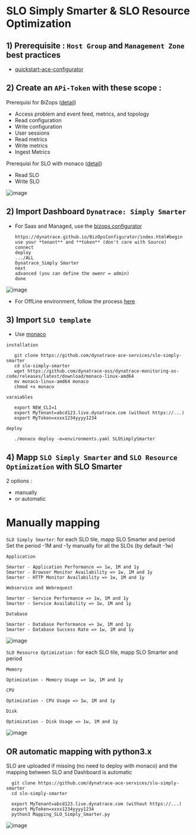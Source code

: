 # SLO Simply Smarter & SLO Resource Optimization

## 1) Prerequisite : `Host Group` and `Management Zone` best practices

- [quickstart-ace-configurator](https://github.com/dynatrace-ace-services/quickstart-ace-configurator)

## 2) Create an `APi-Token` with these scope :
 
Prerequisi for BiZops ([detail](https://dynatrace.github.io/BizOpsConfigurator/index.html#prerequisites))  
 - Access problem and event feed, metrics, and topology
 - Read configuration 
 - Write configuration
 - User sessions 
 - Read metrics
 - Write metrics
 - Ingest Metrics  
 
Prerequisi for SLO with monaco ([detail](https://dynatrace-oss.github.io/dynatrace-monitoring-as-code/configuration/configTypes_tokenPermissions))  
 - Read SLO
 - Write SLO
 
  ![image](https://user-images.githubusercontent.com/40337213/210615861-e34ab003-df23-455f-9513-2d1ac63a4759.png)


## 2) Import Dashboard `Dynatrace: Simply Smarter`
 - For Saas and Managed, use the [bizops configurator](https://dynatrace.github.io/BizOpsConfigurator/index.html#begin)  
 
       https://dynatrace.github.io/BizOpsConfigurator/index.html#begin
       use your *tenant** and **token** (don't care with Source)
       connect
       deploy 
       .../ALL
       Dynatrace_Simply Smarter
       next
       advanced (you can define the owenr = admin)
       done
       
 
 ![image](https://user-images.githubusercontent.com/40337213/210232428-7de19b44-579a-4979-9e4e-6b9ef61bcc7a.png)  
 - For OffLine environment, follow the process [here](/Import_Dynatrace_Simply_Smarter_for_OffLine_environment.pdf)
 
## 3) Import `SLO template`
 - Use [monaco](https://dynatrace-oss.github.io/dynatrace-monitoring-as-code/)
 
 `installation`
 
       git clone https://github.com/dynatrace-ace-services/slo-simply-smarter
       cd slo-simply-smarter
       wget https://github.com/dynatrace-oss/dynatrace-monitoring-as-code/releases/latest/download/monaco-linux-amd64
       mv monaco-linux-amd64 monaco
       chmod +x monaco
       
`varaiables`

       export NEW_CLI=1
       export MyTenant=abcd123.live.dynatrace.com (without https://...)
       export MyToken=xxxx1234yyyy1234
       
`deploy`

       ./monaco deploy -e=environments.yaml SLOSimplySmarter
       
 ## 4) Mapp `SLO Simply Smarter` and `SLO Resource Optimization` with SLO Smarter  
 2 options :
 - manually 
 - or automatic
 
 # Manually mapping
 
 `SLO Simply Smarter`: for each SLO tile, mapp SLO Smarter and period  
 Set the period -1M and -1y manually for all the SLOs (by default -1w)  
 
 `Application`
 
    Smarter - Application Performance => 1w, 1M and 1y
    Smarter - Browser Monitor Availability => 1w, 1M and 1y
    Smarter - HTTP Monitor Availability => 1w, 1M and 1y
    
`Webservice and Webrequest`
 
    Smarter - Service Performance => 1w, 1M and 1y
    Smarter - Service Availability => 1w, 1M and 1y
 
`Database`
 
    Smarter - Database Performance => 1w, 1M and 1y
    Smarter - Database Success Rate => 1w, 1M and 1y
       
![image](https://user-images.githubusercontent.com/40337213/210246167-71c63329-11f5-4f0b-9ba9-98c4485be86b.png)  

`SLO Resource Optimization` : for each SLO tile, mapp SLO Smarter and period  

`Memory`

    Optimization - Memory Usage => 1w, 1M and 1y
    
`CPU`

    Optimization - CPU Usage => 1w, 1M and 1y
    
`Disk`

    Optimization - Disk Usage => 1w, 1M and 1y    

![image](https://user-images.githubusercontent.com/40337213/210247317-06d3a1dd-331c-44ca-9c41-cc3d08249a2c.png)
      

 ## OR automatic mapping with python3.x  
 SLO are uploaded if missing (no need to deploy with monaco) and the mapping between SLO and Dashboard is automatic  
 
      git clone https://github.com/dynatrace-ace-services/slo-simply-smarter
      cd slo-simply-smarter
      
      export MyTenant=abcd123.live.dynatrace.com (without https://...)
      export MyToken=xxxx1234yyyy1234
      python3 Mapping_SLO_Simply_Smarter.py
    
  ![image](https://user-images.githubusercontent.com/40337213/211681761-736ab18d-46ca-4488-9e14-bc8872af4e38.png)

 
 
 

  
